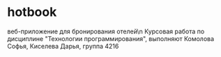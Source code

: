 # hotbook
 веб-приложение для бронирования отелей\n
 Курсовая работа по дисциплине "Технологии программирования", выполняют Комолова Софья, Киселева Дарья, группа 4216
